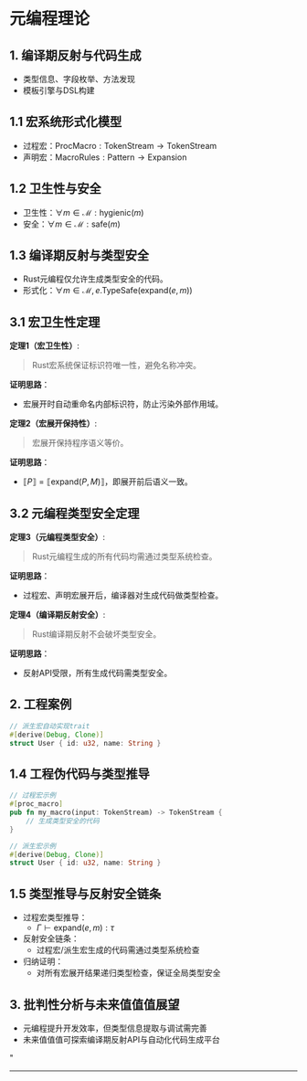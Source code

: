 ﻿# 元编程理论

## 1. 编译期反射与代码生成

- 类型信息、字段枚举、方法发现
- 模板引擎与DSL构建

## 1.1 宏系统形式化模型

- 过程宏：$\text{ProcMacro}: \text{TokenStream} \to \text{TokenStream}$
- 声明宏：$\text{MacroRules}: \text{Pattern} \to \text{Expansion}$

## 1.2 卫生性与安全

- 卫生性：$\forall m \in \mathcal{M}: \text{hygienic}(m)$
- 安全：$\forall m \in \mathcal{M}: \text{safe}(m)$

## 1.3 编译期反射与类型安全

- Rust元编程仅允许生成类型安全的代码。
- 形式化：$\forall m \in \mathcal{M}, e. \text{TypeSafe}(\text{expand}(e, m))$

## 3.1 宏卫生性定理

**定理1（宏卫生性）**:
> Rust宏系统保证标识符唯一性，避免名称冲突。

**证明思路**：

- 宏展开时自动重命名内部标识符，防止污染外部作用域。

**定理2（宏展开保持性）**:
> 宏展开保持程序语义等价。

**证明思路**：

- $\llbracket P \rrbracket = \llbracket \text{expand}(P, M) \rrbracket$，即展开前后语义一致。

## 3.2 元编程类型安全定理

**定理3（元编程类型安全）**:
> Rust元编程生成的所有代码均需通过类型系统检查。

**证明思路**：

- 过程宏、声明宏展开后，编译器对生成代码做类型检查。

**定理4（编译期反射安全）**:
> Rust编译期反射不会破坏类型安全。

**证明思路**：

- 反射API受限，所有生成代码需类型安全。

## 2. 工程案例

```rust
// 派生宏自动实现trait
#[derive(Debug, Clone)]
struct User { id: u32, name: String }
```

## 1.4 工程伪代码与类型推导

```rust
// 过程宏示例
#[proc_macro]
pub fn my_macro(input: TokenStream) -> TokenStream {
    // 生成类型安全的代码
}

// 派生宏示例
#[derive(Debug, Clone)]
struct User { id: u32, name: String }
```

## 1.5 类型推导与反射安全链条

- 过程宏类型推导：
  - $\Gamma \vdash \text{expand}(e, m): \tau$
- 反射安全链条：
  - 过程宏/派生宏生成的代码需通过类型系统检查
- 归纳证明：
  - 对所有宏展开结果递归类型检查，保证全局类型安全

## 3. 批判性分析与未来值值值展望

- 元编程提升开发效率，但类型信息提取与调试需完善
- 未来值值值可探索编译期反射API与自动化代码生成平台

"

---
